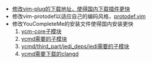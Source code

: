 * [修改vim-plug的下载地址，使得国内下载插件更快](https://github.com/Auxiliary-xzb/vimrc/blob/2a83e880aa99b4a62b09b63fda535632f95d5f51/.vimrc#L39)
* 修改vim-protodef以适应自己的编码风格，[protodef.vim](https://github.com/Auxiliary-xzb/vimrc/protodef.vim)
* 修改YouCompleteMe的安装文件使得国内安装更快
  1. [ycm-core子模块](https://github.com/ycm-core/YouCompleteMe/blob/4df6f35f0c9f9aec21a3f567397496b5dee6acc7/.gitmodules#L3)
  2. [ycmd需要的子模块](https://github.com/ycm-core/ycmd/blob/df3d7eb67e533f5d82cf4084fe4defc3a5c3f159/.gitmodules#L1)
  3. [ycmd/third_part/jedi_deps/jedi需要的子模块](https://github.com/davidhalter/jedi/blob/4b5b2e791b66f3a99542bc2a0e1d5730dc1491df/.gitmodules#L1)
  4. [ycmd需要下载的clangd](https://github.com/ycm-core/ycmd/blob/df3d7eb67e533f5d82cf4084fe4defc3a5c3f159/build.py#L1059)
